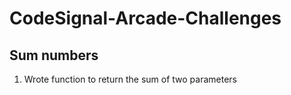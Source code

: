 # CodeSignal-Arcade-Challenges

## Sum numbers

1. Wrote function to return the sum of two parameters
